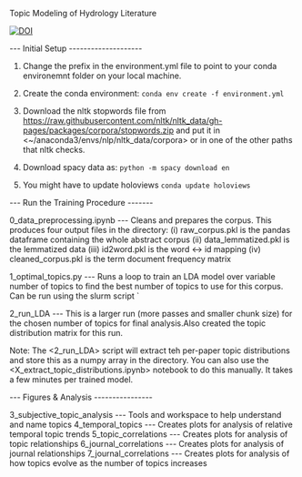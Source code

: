 Topic Modeling of Hydrology Literature


<a href="https://zenodo.org/badge/latestdoi/254929556"><img src="https://zenodo.org/badge/254929556.svg" alt="DOI"></a>

--- Initial Setup --------------------

1) Change the prefix in the environment.yml file to point to your conda environemnt folder on your local machine.
2) Create the conda environment: `conda env create -f environment.yml` 

3) Download the nltk stopwords file from <https://raw.githubusercontent.com/nltk/nltk_data/gh-pages/packages/corpora/stopwords.zip> and put it in <~/anaconda3/envs/nlp/nltk_data/corpora> or in one of the other paths that nltk checks.

4) Download spacy data as: `python -m spacy download en`

5) You might have to update holoviews `conda update holoviews`

--- Run the Training Procedure -------

0_data_preprocessing.ipynb --- Cleans and prepares the corpus. This produces four output files in the <data> directory: 
(i) raw_corpus.pkl is the pandas dataframe containing the whole abstract corpus 
(ii) data_lemmatized.pkl is the lemmatized data 
(iii) id2word.pkl is the word <-> id mapping
(iv) cleaned_corpus.pkl is the term document frequency matrix

1_optimal_topics.py --- Runs a loop to train an LDA model over variable number of topics to find the best number of topics to use for this corpus. Can be run using the slurm script ` 

2_run_LDA --- This is a larger run (more passes and smaller chunk size) for the chosen number of topics for final analysis.Also created the topic distribution matrix for this run. 

Note: The <2_run_LDA> script will extract teh per-paper topic distributions and store this as a numpy array in the <data> directory. You can also use the <X_extract_topic_distributions.ipynb> notebook to do this manually. It takes a few minutes per trained model.

--- Figures & Analysis ----------------

3_subjective_topic_analysis --- Tools and workspace to help understand and name topics 
4_temporal_topics --- Creates plots for analysis of relative temporal topic trends
5_topic_correlations --- Creates plots for analysis of topic relationships
6_journal_correlations --- Creates plots for analysis of journal relationships
7_journal_correlations --- Creates plots for analysis of how topics evolve as the number of topics increases 



